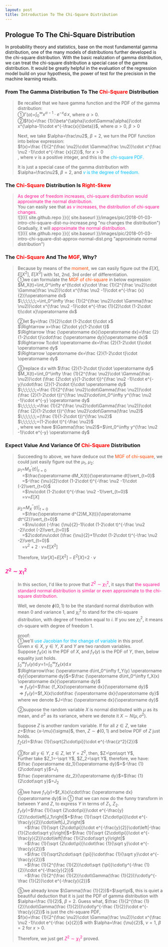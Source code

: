 ```yaml
---
layout: post
title: Introduction To The Chi-Square Distribution
---
```


## Prologue To The Chi-Square Distribution
<p class="message">
In probability theory and statistics, base on the most fundamental gamma distribution, one of the many models of distributions further developed is the chi-square distribution.  
With the basic realization of gamma distribution, we can treat the chi-square distribution a special case of the gamma distribution.  
It would be greatly helpful in the evaluation of the regression model build on your hypothesis, the power of test for the precision in the machine learning results.   
</p>

### From The Gamma Distribution To The <font color="Red">Chi-Square</font> Distribution
>Be recalled that we have gamma function and the PDF of the gamma distribution:  
>&#10112;$\Gamma(\alpha)$=$\int_0^\infty x^{\alpha-1}\cdot e^{-x}\operatorname dx$, where $\alpha>0$.  
>&#10113;$f(x)=\frac {1}{\beta^{\alpha}\cdot\Gamma(\alpha)}\cdot x^{\alpha-1}\cdot e^{-\frac{x}{\beta}}$, where $\alpha>0$, $\beta>0$  
>
>Next, we take $\alpha=\frac\nu2$, $\beta=2$, we turn the PDF function into below expression:  
>$f(x)=\frac {1}{2^{\frac \nu2}\cdot \Gamma(\frac \nu2)}\cdot x^{\frac \nu2 -1}\cdot e^{-\frac {x}{2}}$, for $x>0$  
>, where $\nu$ is a positive integer, and this is the <font color="DeepSkyBlue">chi-square PDF.</font>  
>
>It is just a special case of the gamma distribution with $\alpha=\frac\nu2$, $\beta=2$, and <font color="DeepSkyBlue">$\nu$ is the degree of freedom.</font>  

### The <font color="Red">Chi-Square</font> Distribution Is <font color="Red">Right-Skew</font>
><font color="DeepPink">As degree of freedom increases, chi-square distribution would approximate the normal distribution.</font>  
>You can easily see that <font color="DeepPink">as $\nu$ increases, the distribution of chi-square changes.</font>  
![]({{ site.github.repo }}{{ site.baseurl }}/images/pic/2018-01-03-intro-chi-square-dist-nu-increase.png "nu changes the distribution")
>Gradually, it will <font color="DeepPink">approximate the normal distribution.</font>  
![]({{ site.github.repo }}{{ site.baseurl }}/images/pic/2018-01-03-intro-chi-square-dist-approx-normal-dist.png "approximate normal distribution")

### The <font color="Red">Chi-Square</font> And The <font color="Red">MGF</font>, Why?
>Because by means of the <font color="OrangeRed">moment</font>, we can easily figure out the $E\lbrack X\rbrack$, $E\lbrack X^2\rbrack$, $E\lbrack X^3\rbrack$ with 1st, 2nd, 3rd order of differentiation.  
>&#10112;we can formulate the <font color="OrangeRed">MGF of chi-square</font> in below expression:  
>$M_X(t)=\int_0^\infty e^{t\cdot x}\cdot \frac {1}{2^{\frac \nu2}\cdot \Gamma(\frac \nu2)}\cdot x^{\frac \nu2 -1}\cdot e^{-\frac {x}{2}}\operatorname dx$  
>$\;\;\;\;\;\;=\int_0^\infty \frac {1}{2^{\frac \nu2}\cdot \Gamma(\frac \nu2)}\cdot x^{\frac \nu2 -1}\cdot e^{-\frac {1}{2}\cdot (1-2\cdot t)\cdot x}\operatorname dx$  
>
>&#10113;let $y=\frac {1}{2}\cdot (1-2\cdot t)\cdot x$  
>$\Rightarrow x=\frac {2\cdot y}{1-2\cdot t}$  
>$\Rightarrow \frac {\operatorname dx}{\operatorname dx}=\frac {2}{1-2\cdot t}\cdot\frac {\operatorname dy}{\operatorname dx}$  
>$\Rightarrow 1\cdot \operatorname dx=\frac {2}{1-2\cdot t}\cdot \operatorname dy$  
>$\Rightarrow \operatorname dx=\frac {2}{1-2\cdot t}\cdot \operatorname dy$  
>
>&#10114;replace $\operatorname dx$ with $\frac {2}{1-2\cdot t}\cdot \operatorname dy$  
>$M_X(t)=\int_0^\infty \frac {1}{2^{\frac \nu2}\cdot \Gamma(\frac \nu2)}\cdot (\frac {2\cdot y}{1-2\cdot t})^{\frac \nu2 -1}\cdot e^{-y}\cdot\frac {2}{1-2\cdot t}\cdot \operatorname dy$  
>$\;\;\;\;\;\;=\frac {1}{2^{\frac \nu2}\cdot\Gamma(\frac \nu2)}\cdot (\frac {2}{1-2\cdot t})^{\frac \nu2}\cdot\int_0^\infty y^{\frac \nu2 -1}\cdot e^{-y} \operatorname dy$  
>$\;\;\;\;\;\;=\frac {1}{2^{\frac \nu2}\cdot\Gamma(\frac \nu2)}\cdot (\frac {2}{1-2\cdot t})^{\frac \nu2}\cdot\Gamma(\frac \nu2)$  
>$\;\;\;\;\;\;=(\frac {1}{1-2\cdot t})^{\frac \nu2}$  
>$\;\;\;\;\;\;=(1-2\cdot t)^{-\frac \nu2}$  
>, where we have $\Gamma(\frac \nu2)$=$\int_0^\infty y^{\frac \nu2 -1}\cdot e^{-y} \operatorname dy$  

### Expect Value And Variance Of <font color="Red">Chi-Square</font> Distribution
>Succeeding to above, we have deduce out the <font color="OrangeRed">MGF of chi-square</font>, we could just easily figure out the $\mu_1$, $\mu_2$:  
>$\mu_1$=$M_X^{′}(t)\vert_{t=0}$  
>$\;\;\;\;$=$\frac{\operatorname dM_X(t)}{\operatorname dt}\vert_{t=0}$  
>$\;\;\;\;$=$-\frac {\nu}{2}\cdot (1-2\cdot t)^{-\frac \nu2 -1}\cdot (-2)\vert_{t=0}$  
>$\;\;\;\;$=$\nu\cdot (1-2\cdot t)^{-\frac \nu2 -1}\vert_{t=0}$  
>$\;\;\;\;$=$\nu$=$E\lbrack X\rbrack$  
>
>$\mu_2$=$M_X^{″}(t)\vert_{t=0}$  
>$\;\;\;\;$=$\frac{\operatorname d^{2}M_X(t)}{\operatorname dt^{2}}\vert_{t=0}$  
>$\;\;\;\;$=$\nu\cdot (-\frac {\nu}{2}-1)\cdot (1-2\cdot t)^{-\frac \nu2 -2}\cdot (-2)\vert_{t=0}$  
>$\;\;\;\;$=$2\cdot\nu\cdot (\frac {\nu}{2}+1)\cdot (1-2\cdot t)^{-\frac \nu2 -2}\vert_{t=0}$  
>$\;\;\;\;$=$\nu^2+2\cdot\nu$=$E\lbrack X^2\rbrack$  
>
>Therefore, $Var\lbrack X\rbrack$=$E\lbrack X^2\rbrack-E^2\lbrack X\rbrack$=$2\cdot\nu$  

### <font color="DeepPink">$Z^2\sim\chi_1^2$</font>
>In this section, I'd like to prove that <font color="DeepPink">$Z^2\sim\chi_1^2$</font>, it says that <font color="DeepPink">the squared standard normal distribution is similar or even approximate to the chi-square distribution.</font>  
>
>Well, we denote $ɸ(0,1)$ to be the standard normal distribution with mean $0$ and variance $1$, and $\chi_i^2$ to stand for the chi-square distribution, with degree of freedom equal to $i$.  If you see $\chi_1^2$, it means ch-square with degree of freedom $1$.  
>
>proof:  
>&#10112;we'll <font color="DeepSkyBlue">use Jacobian for the change of variable</font> in this proof.  
>Given $x\in X$, $y\in Y$, $X$ and $Y$ are two random variables.  
>Suppose $f_X(x)$ is the PDF of $X$, and $f_Y(y)$ is the PDF of $Y$, then, below equality just holds.  
>$\int_0^\infty f_Y(y) \operatorname dy$=$1$=$\int_0^\infty f_X(x) \operatorname dx$  
>$\Rightarrow\frac {\operatorname d\int_0^\infty f_Y(y) \operatorname dy}{\operatorname dy}$=$\frac {\operatorname d\int_0^\infty f_X(x) \operatorname dx}{\operatorname dy}$  
>$\Rightarrow f_Y(y)$=$\frac {f_X(x)\operatorname dx}{\operatorname dy}$  
>$\Rightarrow f_Y(y)$=$f_X(x)\cdot\frac {\operatorname dx}{\operatorname dy}$  
>where we denote $J=\frac {\operatorname dx}{\operatorname dy}$  
>
>&#10113;suppose the random variable $X$ is normal distributed with $\mu$ as its mean, and $\sigma^2$ as its variance, where we denote it $X\sim N(\mu,\sigma^2)$.  
>
>Suppose $Z$ is another random variable.  If for all $z\in Z$, we take $z$=$\frac {x-\mu}{\sigma}$, then, $Z\sim ɸ(0,1)$ and below PDF of $Z$ just holds.  
>$f_Z(z)$=$\frac {1}{\sqrt{2\cdot\pi}}\cdot e^{-\frac{z^2}{2}}$  
>
>&#10114;for all $y\in Y$, $z\in Z$, let $Y=Z^2$, then, $Z=\pm\sqrt Y$,  
>Further take $Z_1=-\sqrt Y$, $Z_2=\sqrt Y$, therefore, we have:  
>$\frac {\operatorname dz_1}{\operatorname dy}$=$-\frac {1}{2\cdot\sqrt y}$=$J_1$  
>$\frac {\operatorname dz_2}{\operatorname dy}$=$\frac {1}{2\cdot\sqrt y}$=$J_2$  
>
>&#10115;we have $f_Y(y)$=$f_X(x)\cdot\frac {\operatorname dx}{\operatorname dy}$ in &#10112; that we can now do the funny transform in between $Y$ and $Z$, to express $Y$ in terms of $Z_1$, $Z_2$.  
>$f_Y(y)$=$\frac {1}{\sqrt {2\cdot\pi}}\cdot e^{-\frac{y}{2}}\cdot\left|J_1\right|$+$\frac {1}{\sqrt {2\cdot\pi}}\cdot e^{-\frac{y}{2}}\cdot\left|J_2\right|$  
>$\;\;\;\;\;\;$=$\frac {1}{\sqrt {2\cdot\pi}}\cdot e^{-\frac{y}{2}}\cdot\left|-\frac {1}{2\cdot\sqrt y}\right|$+$\frac {1}{\sqrt {2\cdot\pi}}\cdot e^{-\frac{y}{2}}\cdot\left|\frac {1}{2\cdot\sqrt y}\right|$  
>$\;\;\;\;\;\;$=$\frac {1}{\sqrt {2\cdot\pi}}\cdot\frac {1}{\sqrt y}\cdot e^{-\frac{y}{2}}$  
>$\;\;\;\;\;\;$=$\frac {1}{\sqrt2\cdot\sqrt {\pi}}\cdot\frac {1}{\sqrt y}\cdot e^{-\frac{y}{2}}$  
>$\;\;\;\;\;\;$=$\frac {1}{2^{\frac {1}{2}}\cdot\sqrt {\pi}}\cdot\y^{-\frac {1}{2}}\cdot e^{-\frac{y}{2}}$  
>$\;\;\;\;\;\;$=$\frac {1}{2^{\frac {1}{2}}\cdot\Gamma(\frac {1}{2})}\cdot\y^{-\frac {1}{2}}\cdot e^{-\frac{y}{2}}$  
>
>&#10116;we already know $\Gamma(\frac {1}{2})$=$\sqrt\pi$, this is quiet a beautiful deduction that it is just the PDF of gamma distribution with $\alpha=\frac {1}{2}$, $\beta=2$.
>Guess what, $\frac {1}{2^{\frac {1}{2}}\cdot\Gamma(\frac {1}{2})}\cdot\y^{-\frac {1}{2}}\cdot e^{-\frac{y}{2}}$ is just the chi-square PDF,  
>$f(x)=\frac {1}{2^{\frac \nu2}\cdot \Gamma(\frac \nu2)}\cdot x^{\frac \nu2 -1}\cdot e^{-\frac {x}{2}}$ with $\alpha=\frac {\nu}{2}$, $\nu=1$, $\beta=2$ for $x>0$.  
>
>Therefore, we just get <font color="DeepPink">$Z^2\sim\chi_1^2$</font> proved.  

<!-- Γ -->
<!-- \frac{\Gamma(k + n)}{\Gamma(n)} \frac{1}{r^k}  -->
<!-- \mbox{\large$\vert$}\nolimits_0^\infty -->
<!-- \vert_0^\infty -->
<!-- &prime; ′ -->
<!-- &Prime; ″ -->

<!-- Notes -->
<!-- <font color="OrangeRed">items, verb, to make it the focus</font> -->
<!-- <font color="Red">KKT</font> -->
<!-- <font color="Red">SMO heuristics</font> -->
<!-- <font color="DeepSkyBlue">suggested item, soft item</font> -->
<!-- <font color="RoyalBlue">old alpha</font> -->
<!-- <font color="Green">new alpha</font> -->

<!-- <font color="DeepPink">positive conclusion, finding</font> -->
<!-- <font color="DimGray">negative conclusion, finding</font> -->

<!-- <font color="#00ADAD">policy</font> -->
<!-- <font color="#6100A8">full observable</font> -->
<!-- <font color="#FFAC12">partial observable</font> -->
<!-- <font color="#EB00EB">stochastic</font> -->
<!-- <font color="#8400E6">state transition</font> -->
<!-- <font color="#D600D6">discount factor gamma $\gamma$</font> -->
<!-- <font color="#D600D6">$V(S)$</font> -->
<!-- <font color="#9300FF">immediate reward R(S)</font> -->

<!-- https://www.medcalc.org/manual/gamma_distribution_functions.php -->
